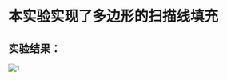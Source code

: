 # 本实验实现了多边形的扫描线填充
## 实验结果：
![1](https://user-images.githubusercontent.com/102289246/174816476-2098fb81-c09d-4a5f-93f7-48bcdf61cc8c.png)
